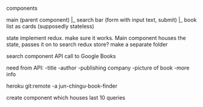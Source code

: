 components

main (parent component)
|_ search bar (form with input text, submit)
|_ book list as cards (supposedly stateless)



state
    implement redux. make sure it works.
    Main component houses the state, passes it on to search
    redux store? make a separate folder


search component
    API call to Google Books


need from API:
-title
-author
-publishing company
-picture of book
-more info

heroku git:remote -a jun-chingu-book-finder

create component which houses last 10 queries
